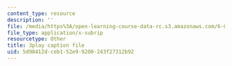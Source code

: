 ```yaml
---
content_type: resource
description: ''
file: /media/https%3A/open-learning-course-data-rc.s3.amazonaws.com/6-004-computation-structures-spring-2017/5d98412dceb152e99200243f27312b92_5BRcFgMJLCs.vtt
file_type: application/x-subrip
resourcetype: Other
title: 3play caption file
uid: 5d98412d-ceb1-52e9-9200-243f27312b92
---
```

